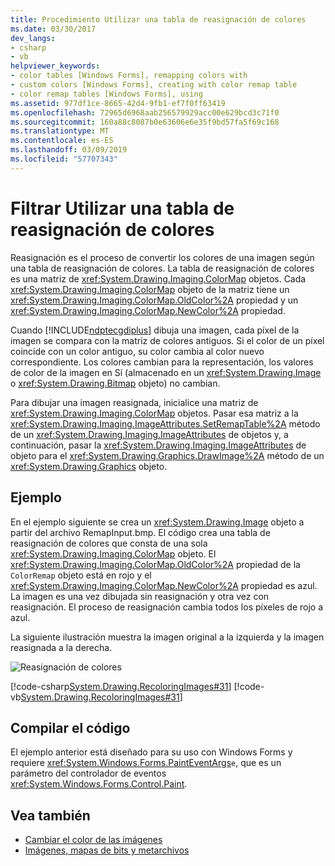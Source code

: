 ```yaml
---
title: Procedimiento Utilizar una tabla de reasignación de colores
ms.date: 03/30/2017
dev_langs:
- csharp
- vb
helpviewer_keywords:
- color tables [Windows Forms], remapping colors with
- custom colors [Windows Forms], creating with color remap table
- color remap tables [Windows Forms], using
ms.assetid: 977df1ce-8665-42d4-9fb1-ef7f0ff63419
ms.openlocfilehash: 72965d6968aab256579929acc00e629bcd3c71f0
ms.sourcegitcommit: 160a88c8087b0e63606e6e35f9bd57fa5f69c168
ms.translationtype: MT
ms.contentlocale: es-ES
ms.lasthandoff: 03/09/2019
ms.locfileid: "57707343"
---
```

# <a name="how-to-use-a-color-remap-table"></a>Filtrar Utilizar una tabla de reasignación de colores
Reasignación es el proceso de convertir los colores de una imagen según una tabla de reasignación de colores. La tabla de reasignación de colores es una matriz de <xref:System.Drawing.Imaging.ColorMap> objetos. Cada <xref:System.Drawing.Imaging.ColorMap> objeto de la matriz tiene un <xref:System.Drawing.Imaging.ColorMap.OldColor%2A> propiedad y un <xref:System.Drawing.Imaging.ColorMap.NewColor%2A> propiedad.  
  
 Cuando [!INCLUDE[ndptecgdiplus](../../../../includes/ndptecgdiplus-md.md)] dibuja una imagen, cada píxel de la imagen se compara con la matriz de colores antiguos. Si el color de un píxel coincide con un color antiguo, su color cambia al color nuevo correspondiente. Los colores cambian para la representación, los valores de color de la imagen en Sí (almacenado en un <xref:System.Drawing.Image> o <xref:System.Drawing.Bitmap> objeto) no cambian.  
  
 Para dibujar una imagen reasignada, inicialice una matriz de <xref:System.Drawing.Imaging.ColorMap> objetos. Pasar esa matriz a la <xref:System.Drawing.Imaging.ImageAttributes.SetRemapTable%2A> método de un <xref:System.Drawing.Imaging.ImageAttributes> de objetos y, a continuación, pasar la <xref:System.Drawing.Imaging.ImageAttributes> de objeto para el <xref:System.Drawing.Graphics.DrawImage%2A> método de un <xref:System.Drawing.Graphics> objeto.  
  
## <a name="example"></a>Ejemplo  
 En el ejemplo siguiente se crea un <xref:System.Drawing.Image> objeto a partir del archivo RemapInput.bmp. El código crea una tabla de reasignación de colores que consta de una sola <xref:System.Drawing.Imaging.ColorMap> objeto. El <xref:System.Drawing.Imaging.ColorMap.OldColor%2A> propiedad de la `ColorRemap` objeto está en rojo y el <xref:System.Drawing.Imaging.ColorMap.NewColor%2A> propiedad es azul. La imagen es una vez dibujada sin reasignación y otra vez con reasignación. El proceso de reasignación cambia todos los píxeles de rojo a azul.  
  
 La siguiente ilustración muestra la imagen original a la izquierda y la imagen reasignada a la derecha.  
  
 ![Reasignación de colores](./media/colortrans7.png "colortrans7")  
  
 [!code-csharp[System.Drawing.RecoloringImages#31](~/samples/snippets/csharp/VS_Snippets_Winforms/System.Drawing.RecoloringImages/CS/Class1.cs#31)]
 [!code-vb[System.Drawing.RecoloringImages#31](~/samples/snippets/visualbasic/VS_Snippets_Winforms/System.Drawing.RecoloringImages/VB/Class1.vb#31)]  
  
## <a name="compiling-the-code"></a>Compilar el código  
 El ejemplo anterior está diseñado para su uso con Windows Forms y requiere <xref:System.Windows.Forms.PaintEventArgs>`e`, que es un parámetro del controlador de eventos <xref:System.Windows.Forms.Control.Paint>.  
  
## <a name="see-also"></a>Vea también
- [Cambiar el color de las imágenes](recoloring-images.md)
- [Imágenes, mapas de bits y metarchivos](images-bitmaps-and-metafiles.md)
